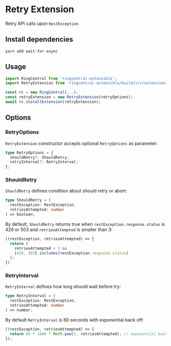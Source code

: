 # Retry Extension

Retry API calls upon `RestException`


## Install dependencies

```
yarn add wait-for-async
```


## Usage

```ts
import RingCentral from 'ringcentral-extensible';
import RetryExtension from 'ringcentral-extensible/build/src/extensions/retry';

const rc = new RingCentral(...);
const retryExtension = new RetryExtension(retryOptions);
await rc.installExtension(retryExtension);
```


## Options

### RetryOptions

`RetryExtension` constructor accepts optional `RetryOptions` as parameter:

```ts
type RetryOptions = {
  shouldRetry?: ShouldRetry;
  retryInterval?: RetryInterval;
};
```

### ShouldRetry

`ShouldRetry` defines condition about should retry or abort:

```ts
type ShouldRetry = (
  restException: RestException,
  retriesAttempted: number
) => boolean;
```

By default, `ShouldRetry` returns true when `restException.response.status` is 429 or 503 and `retriesAttempted` is smaller than 3:

```ts
((restException, retriesAttempted) => {
  return (
    retriesAttempted < 3 &&
    [429, 503].includes(restException.response.status)
  );
})
```

### RetryInterval

`RetryInterval` defines how long should wait before try:

```ts
type RetryInterval = (
  restException: RestException,
  retriesAttempted: number
) => number;
```

By default `RetryInterval` is 60 seconds with exponential back off:

```ts
((restException, retriesAttempted) => {
  return 60 * 1000 * Math.pow(2, retriesAttempted); // exponential back off
});
```
